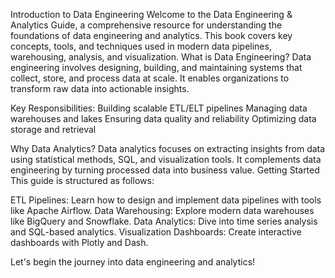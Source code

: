 Introduction to Data Engineering
Welcome to the Data Engineering & Analytics Guide, a comprehensive resource for understanding the foundations of data engineering and analytics. This book covers key concepts, tools, and techniques used in modern data pipelines, warehousing, analysis, and visualization.
What is Data Engineering?
Data engineering involves designing, building, and maintaining systems that collect, store, and process data at scale. It enables organizations to transform raw data into actionable insights.

Key Responsibilities:
Building scalable ETL/ELT pipelines
Managing data warehouses and lakes
Ensuring data quality and reliability
Optimizing data storage and retrieval



Why Data Analytics?
Data analytics focuses on extracting insights from data using statistical methods, SQL, and visualization tools. It complements data engineering by turning processed data into business value.
Getting Started
This guide is structured as follows:

ETL Pipelines: Learn how to design and implement data pipelines with tools like Apache Airflow.
Data Warehousing: Explore modern data warehouses like BigQuery and Snowflake.
Data Analytics: Dive into time series analysis and SQL-based analytics.
Visualization Dashboards: Create interactive dashboards with Plotly and Dash.

Let's begin the journey into data engineering and analytics!